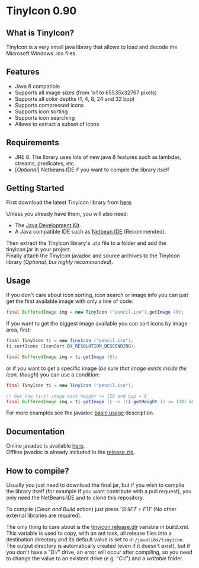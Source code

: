 # **TinyIcon 0.90**

## What is TinyIcon?
TinyIcon is a very small java library that allows to load and decode the Microsoft Windows .ico files.

## Features
- Java 8 compatible
- Supports all image sizes (from 1x1 to 65535x32767 pixels)
- Supports all color depths (1, 4, 8, 24 and 32 bpp)
- Supports compressed icons
- Supports icon sorting
- Supports icon searching
- Allows to extract a subset of icons

## Requirements
- JRE 8. The library uses lots of new java 8 features such as lambdas, streams, predicates, etc.
- [*Optional*] Netbeans IDE if you want to compile the library itself

## Getting Started
First download the latest TinyIcon library from [here](https://github.com/qteam-github/TinyIcon/releases/download/v090/tinyicon_090.zip).<br/>

Unless you already have them, you will also need:
- The [Java Development Kit](http://www.oracle.com/technetwork/java/javase/downloads/index.html).<br/>
- A Java compatible IDE such as [Netbean IDE](https://netbeans.org/downloads/) (Recommended).<br/>

Then extract the TinyIcon library's .zip file to a folder and add the tinyicon.jar in your project.<br/>
Finally attach the TinyIcon javadoc and source archives to the TinyIcon library (*Optional, but highly recommended*).

## Usage
If you don't care about icon sorting, icon search or image info you can just get the first available image with only a line of code:
```java
final BufferedImage img = new TinyIcon ("pencil.ico").getImage (0);
```

If you want to get the biggest image available you can sort icons by image area, first:
```java
final TinyIcon ti = new TinyIcon ("pencil.ico");
ti.sortIcons (IconSort.BY_RESOLUTION_DESCENDING);

final BufferedImage img = ti.getImage (0);
```

or if you want to get a specific image (*be sure that image exists inside the icon, though*) you can use a condition:
```java
final TinyIcon ti = new TinyIcon ("pencil.ico");

// Get the first image with height >= 128 and bpp = 8
final BufferedImage img = ti.getImage (i -> ((i.getHeight () >= 128) && (i.getBpp () == 8)));
```

For more examples see the javadoc [basic usage](https://rawgit.com/qteam-github/TinyIcon/master/javadoc/org/qteam/tinyicon/TinyIcon.html#basic_usage) description.

## Documentation
Online javadoc is available [here](https://rawgit.com/qteam-github/TinyIcon/master/javadoc/index.html).<br/>
Offline javadoc is already included in the [release zip](https://github.com/qteam-github/TinyIcon/releases/download/v090/tinyicon_090.zip).

## How to compile?
Usually you just need to download the final jar, but if you wish to compile the library itself (for example if you want contribute with a pull request), you only need the NetBeans IDE and to clone this repository.<br/>

To compile (*Clean and Build* action) just press '*SHIFT + F11*' (No other external libraries are required).<br/>

The only thing to care about is the [tinyicon.release.dir](https://github.com/qteam-github/TinyIcon/blob/master/build.xml#L16) variable in build.xml. This variable is used to copy, with an ant task, all release files into a destination directory and its default value is set to ```d:/javalibs/tinyicon```.<br/>
The output directory is automatically created (even if it doesn't exist), but if you don't have a "*D:/*" drive, an error will occur after compiling, so you need to change the value to an existent drive (e.g. "*C:/*") and a *writable* folder.
